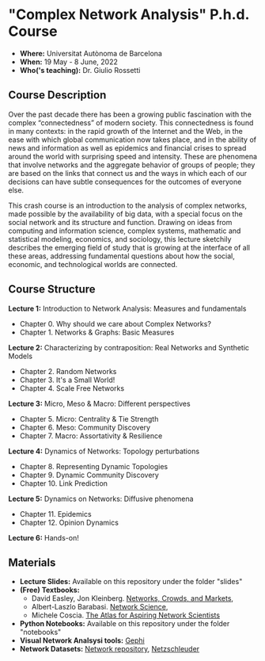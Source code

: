 # "Complex Network Analysis" P.h.d. Course

- **Where:** Universitat Autònoma de Barcelona 
- **When:** 19 May - 8 June, 2022
- **Who('s teaching):** Dr. Giulio Rossetti

## Course Description

Over the past decade there has been a growing public fascination with the complex “connectedness” of modern society. This connectedness is found in many contexts: in the rapid growth of the Internet and the Web, in the ease with which global communication now takes place, and in the ability of news and information as well as epidemics and financial crises to spread around the world with surprising speed and intensity. These are phenomena that involve networks and the aggregate behavior of groups of people; they are based on the links that connect us and the ways in which each of our decisions can have subtle consequences for the outcomes of everyone else.

This crash course is an introduction to the analysis of complex networks, made possible by the availability of big data, with a special focus on the social network and its structure and function. Drawing on ideas from computing and information science, complex systems, mathematic and statistical modeling, economics, and sociology, this lecture sketchily describes the emerging field of study that is growing at the interface of all these areas, addressing fundamental questions about how the social, economic, and technological worlds are connected.

## Course Structure

**Lecture 1:** Introduction to Network Analysis: Measures and fundamentals
  - Chapter 0. Why should we care about Complex Networks?
  - Chapter 1. Networks & Graphs: Basic Measures


**Lecture 2:** Characterizing by contraposition: Real Networks and Synthetic Models
  - Chapter 2. Random Networks
  - Chapter 3. It's a Small World!
  - Chapter 4. Scale Free Networks


**Lecture 3:** Micro, Meso & Macro: Different perspectives
  - Chapter 5. Micro: Centrality & Tie Strength
  - Chapter 6. Meso: Community Discovery
  - Chapter 7. Macro: Assortativity & Resilience


**Lecture 4:** Dynamics of Networks: Topology perturbations
  - Chapter 8. Representing Dynamic Topologies
  - Chapter 9. Dynamic Community Discovery
  - Chapter 10. Link Prediction


**Lecture 5:** Dynamics on Networks: Diffusive phenomena
  - Chapter 11. Epidemics
  - Chapter 12. Opinion Dynamics


**Lecture 6:** Hands-on!


## Materials

- **Lecture Slides:** Available on this repository under the folder "slides"
- **(Free) Textbooks:** 
   - David Easley, Jon Kleinberg. [Networks, Crowds, and Markets](http://www.cs.cornell.edu/home/kleinber/networks-book/), 
   - Albert-Laszlo Barabasi. [Network Science](http://barabasi.com/book/network-science), 
   - Michele Coscia. [The Atlas for Aspiring Network Scientists](https://www.networkatlas.eu/)
- **Python Notebooks:** Available on this repository under the folder "notebooks"
- **Visual Network Analsysi tools:** [Gephi](https://gephi.org/)
- **Network Datasets:** [Network repository](https://networkrepository.com/), [Netzschleuder](https://networks.skewed.de/)
